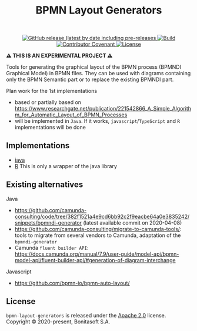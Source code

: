 <h1 align="center">BPMN Layout Generators</h1> <br>
<p align="center">
    <p align="center">
        <a href="https://github.com/process-analytics/bpmn-layout-generators/releases">
            <img alt="GitHub release (latest by date including pre-releases" src="https://img.shields.io/github/v/release/process-analytics/bpmn-layout-generators?color=orange&include_prereleases"> 
        </a> 
        <a href="https://travis-ci.com/process-analytics/bpmn-layout-generators">
            <img alt="Build" src="https://travis-ci.com/process-analytics/bpmn-layout-generators.svg?branch=master"> 
        </a> 
        <br>
        <!-- no CONTRIBUTING guide available for now
        <a href="CONTRIBUTING.md">
            <img alt="PRs Welcome" src="https://img.shields.io/badge/PRs-welcome-ff69b4.svg?style=flat-square"> 
        </a> 
        -->
        <a href="https://github.com/process-analytics/.github/blob/main/CODE_OF_CONDUCT.md">
            <img alt="Contributor Covenant" src="https://img.shields.io/badge/Contributor%20Covenant-v2.0%20adopted-ff69b4.svg"> 
        </a> 
        <a href="LICENSE">
            <img alt="License" src="https://img.shields.io/github/license/process-analytics/bpmn-layout-generators?color=blue"> 
        </a> 
    </p>
</p>

**:warning: THIS IS AN EXPERIMENTAL PROJECT :warning:**

Tools for generating the graphical layout of the BPMN process (BPMNDI Graphical Model) in BPMN files.
They can be used with diagrams containing only the BPMN Semantic part or to replace the existing BPMNDI part.


Plan work for the 1st implementations
- based or partially based on https://www.researchgate.net/publication/221542866_A_Simple_Algorithm_for_Automatic_Layout_of_BPMN_Processes
- will be implemented in `Java`. If it works, `javascript`/`TypeScript` and `R` implementations will be done


## Implementations

- [java](java/README.md)
- [R](R/bpmnLayoutGeneratoR/README.adoc) This is only a wrapper of the java library

## Existing alternatives

Java
- https://github.com/camunda-consulting/code/tree/382f1521a4e9cd6bb92c2f9eacbe64a0e3835242/snippets/bpmndi-generator (latest available commit on 2020-04-08)
- https://github.com/camunda-consulting/migrate-to-camunda-tools/: tools to migrate from several vendors to Camunda, adaptation of the `bpmndi-generator`
- Camunda `fluent builder API`: https://docs.camunda.org/manual/7.9/user-guide/model-api/bpmn-model-api/fluent-builder-api/#generation-of-diagram-interchange

Javascript
- https://github.com/bpmn-io/bpmn-auto-layout/

## License

`bpmn-layout-generators` is released under the [Apache 2.0](LICENSE) license. \
Copyright &copy; 2020-present, Bonitasoft S.A.
